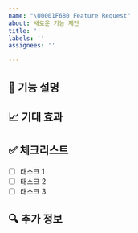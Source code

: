 ```yaml
---
name: "\U0001F680 Feature Request"
about: 새로운 기능 제안
title: ''
labels: ''
assignees: ''

---
```


## 📝 기능 설명
<!-- 어떤 기능인지 설명해주세요 -->

## 📈 기대 효과
<!-- 이 기능이 추가되면 어떤 점이 좋아지나요? -->

## ✅ 체크리스트
- [ ] 태스크 1
- [ ] 태스크 2
- [ ] 태스크 3

## 🔍 추가 정보
<!-- 추가로 공유할 내용이 있다면 작성해주세요 -->
